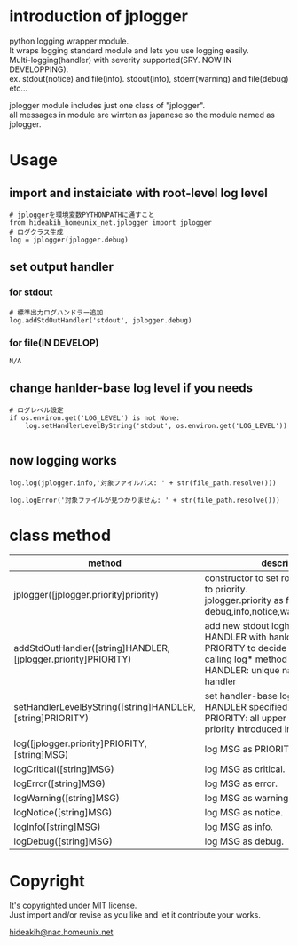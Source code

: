 # introduction of jplogger

python logging wrapper module.  
It wraps logging standard module and lets you use logging easily.  
Multi-logging(handler) with severity supported(SRY. NOW IN DEVELOPPING).  
ex. stdout(notice) and file(info). stdout(info), stderr(warning) and file(debug)  etc...  

jplogger module includes just one class of "jplogger".  
all messages in module are wirrten as japanese so the module named as jplogger.  


# Usage

## import and instaiciate with root-level log level

```
# jploggerを環境変数PYTHONPATHに通すこと
from hideakih_homeunix_net.jplogger import jplogger
# ログクラス生成
log = jplogger(jplogger.debug)
```

## set output handler

### for stdout
```
# 標準出力ログハンドラー追加
log.addStdOutHandler('stdout', jplogger.debug)
```
### for file(IN DEVELOP)
```
N/A
```

## change hanlder-base log level if you needs

```
# ログレベル設定
if os.environ.get('LOG_LEVEL') is not None:
	log.setHandlerLevelByString('stdout', os.environ.get('LOG_LEVEL'))
```
```
```

## now logging works
```
log.log(jplogger.info,'対象ファイルパス: ' + str(file_path.resolve()))
```
```
log.logError('対象ファイルが見つかりません: ' + str(file_path.resolve()))
```

# class method
|method|description|example|
|-|-|-|
|jplogger([jplogger.priority]priority)|constructor to set root-base log level to priority. <br> jplogger.priority as follows: debug,info,notice,warning,error,critical|log = jplogger(jpllogger.debug)|
|addStdOutHandler([string]HANDLER, [jplogger.priority]PRIORITY)|add new stdout loghandler as HANDLER with hanlder-base PRIORITY to decide to output log by calling log* method as shown below. <br> HANDLER: unique name to specify the handler|log.addStdOutHandler('uniquename_for_stdout', jplogger.info)|
|setHandlerLevelByString([string]HANDLER, [string]PRIORITY)|set handler-base log level of HANDLER specified to PRIORITY <br> PRIORITY: all upper case string of priority introduced in jplogger()|setHandlerLevelByString('uniqename_for_stdout', 'NOTICE')|
|log([jplogger.priority]PRIORITY, [string]MSG)|log MSG as PRIORITY.|log.log(jplogger.info, 'info msg')|
|logCritical([string]MSG)|log MSG as critical.|log.logCritical('critical msg')|
|logError([string]MSG)|log MSG as error.|log.logError('error msg')|
|logWarning([string]MSG)|log MSG as warning.|log.logWarning('warning msg')|
|logNotice([string]MSG)|log MSG as notice.|log.logNotice('notice msg')|
|logInfo([string]MSG)|log MSG as info.|log.logInfo('info msg')|
|logDebug([string]MSG)|log MSG as debug.|log.logDebug('debug msg')|


# Copyright
It's copyrighted under MIT license.  
Just import and/or revise as you like and let it contribute your works.  

hideakih@nac.homeunix.net

